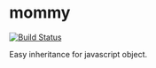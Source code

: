 # mommy

[![Build Status](https://travis-ci.org/alexzicat/mommy.svg?branch=master)](https://travis-ci.org/alexzicat/mommy)

Easy inheritance for javascript object.

